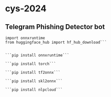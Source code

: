 # cys-2024


## Telegram Phishing Detector bot

```import numpy as np
import onnxruntime
from huggingface_hub import hf_hub_download```


```pip install onnxruntime```

```pip install torch```

```pip install tf2onnx```

```pip install skl2onnx```

```pip install nlpcloud```
